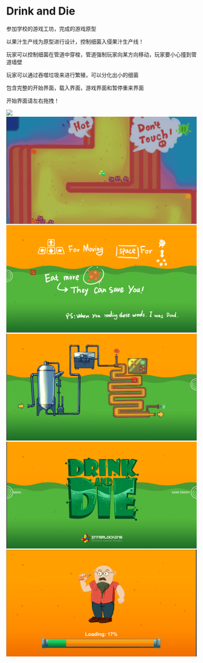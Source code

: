 # Drink and Die

参加学校的游戏工坊，完成的游戏原型

以果汁生产线为原型进行设计，控制细菌入侵果汁生产线！

玩家可以控制细菌在管道中穿梭，管道强制玩家向某方向移动，玩家要小心撞到管道墙壁

玩家可以通过吞噬垃圾来进行繁殖，可以分化出小的细菌

包含完整的开始界面，载入界面，游戏界面和暂停重来界面

开始界面请左右拖拽！

![](https://github.com/YonYuan/DrinkandDie/blob/master/GamePre.png)
![](https://github.com/YonYuan/A-Game-Prototype/blob/master/ScreenShot/6.png)
![](https://github.com/YonYuan/A-Game-Prototype/blob/master/ScreenShot/5.png)
![](https://github.com/YonYuan/A-Game-Prototype/blob/master/ScreenShot/3.png)
![](https://github.com/YonYuan/A-Game-Prototype/blob/master/ScreenShot/4.png)
![](https://github.com/YonYuan/A-Game-Prototype/blob/master/ScreenShot/2.png)
